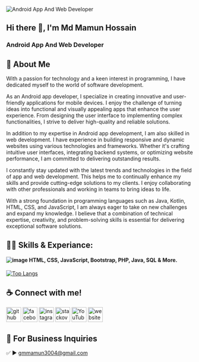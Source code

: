 ![Android App And Web Developer](https://scontent.fdac157-1.fna.fbcdn.net/v/t39.30808-6/352378148_3100759520220849_492921210729573488_n.jpg?stp=dst-jpg_p180x540&_nc_cat=106&cb=99be929b-59f725be&ccb=1-7&_nc_sid=19026a&_nc_ohc=zfhcfCJlaNQAX-LTJoM&_nc_ht=scontent.fdac157-1.fna&oh=00_AfDcHlq6bFKTIxZk35dLoi-sCAuv76ZVMyowgZtYuDpKNw&oe=64ABBB4E)

## Hi there 👋, I'm Md Mamun Hossain
### Android App And Web Developer

## 🚀 About Me
With a passion for technology and a keen interest in programming, I have dedicated myself to the world of software development.

As an Android app developer, I specialize in creating innovative and user-friendly applications for mobile devices. I enjoy the challenge of turning ideas into functional and visually appealing apps that enhance the user experience. From designing the user interface to implementing complex functionalities, I strive to deliver high-quality and reliable solutions.

In addition to my expertise in Android app development, I am also skilled in web development. I have experience in building responsive and dynamic websites using various technologies and frameworks. Whether it's crafting intuitive user interfaces, integrating backend systems, or optimizing website performance, I am committed to delivering outstanding results.

I constantly stay updated with the latest trends and technologies in the field of app and web development. This helps me to continually enhance my skills and provide cutting-edge solutions to my clients. I enjoy collaborating with other professionals and working in teams to bring ideas to life.

With a strong foundation in programming languages such as Java, Kotlin, HTML, CSS, and JavaScript, I am always eager to take on new challenges and expand my knowledge. I believe that a combination of technical expertise, creativity, and problem-solving skills is essential for delivering exceptional software solutions.

## 👨‍💻 Skills & Experiance:
#### ![image](https://github.com/GmMamunH/GmMamunH/assets/134957744/6fb22106-87a0-40e6-9112-25b246dd32d7) HTML, CSS, JavaScript, Bootstrap, PHP, Java, SQL & More.

[![Top Langs](https://github-readme-stats.vercel.app/api/top-langs/?username=GmMamunH)](https://github.com/anuraghazra/github-readme-stats)

## ☕ Connect with me!
[<img src='https://cdn.jsdelivr.net/npm/simple-icons@3.0.1/icons/github.svg' alt='github' height='40'>](https://github.com/GmMamunH)  [<img src='https://cdn.jsdelivr.net/npm/simple-icons@3.0.1/icons/facebook.svg' alt='facebook' height='40'>](https://www.facebook.com/GmMamunH)  [<img src='https://cdn.jsdelivr.net/npm/simple-icons@3.0.1/icons/instagram.svg' alt='instagram' height='40'>](https://www.instagram.com/GmMamunH/)  [<img src='https://cdn.jsdelivr.net/npm/simple-icons@3.0.1/icons/stackoverflow.svg' alt='stackoverflow' height='40'>](https://stackoverflow.com/users/28393309/md-mamun-hossain)  [<img src='https://cdn.jsdelivr.net/npm/simple-icons@3.0.1/icons/youtube.svg' alt='YouTube' height='40'>](https://www.youtube.com/channel/GmMamunH)  [<img src='https://cdn.jsdelivr.net/npm/simple-icons@3.0.1/icons/icloud.svg' alt='website' height='40'>](https://www.facebook.com/GmMamunH) 

## 📧 For Business Inquiries
✅ ► gmmamun3004@gmail.com
